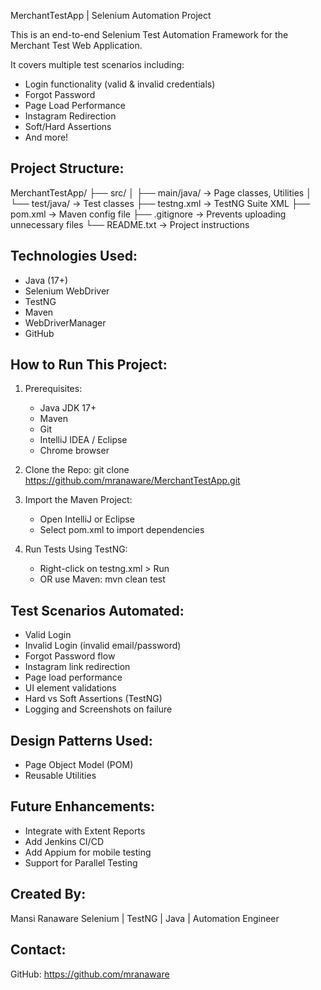 
MerchantTestApp | Selenium Automation Project

This is an end-to-end Selenium Test Automation Framework for the Merchant Test Web Application.

It covers multiple test scenarios including:
- Login functionality (valid & invalid credentials)
- Forgot Password
- Page Load Performance
- Instagram Redirection
- Soft/Hard Assertions
- And more!

Project Structure:
------------------
MerchantTestApp/
├── src/
│   ├── main/java/         → Page classes, Utilities
│   └── test/java/         → Test classes
├── testng.xml             → TestNG Suite XML
├── pom.xml                → Maven config file
├── .gitignore             → Prevents uploading unnecessary files
└── README.txt             → Project instructions

Technologies Used:
------------------
- Java (17+)
- Selenium WebDriver
- TestNG
- Maven
- WebDriverManager
- GitHub

How to Run This Project:
------------------------
1. Prerequisites:
   - Java JDK 17+
   - Maven
   - Git
   - IntelliJ IDEA / Eclipse
   - Chrome browser

2. Clone the Repo:
   git clone https://github.com/mranaware/MerchantTestApp.git

3. Import the Maven Project:
   - Open IntelliJ or Eclipse
   - Select pom.xml to import dependencies

4. Run Tests Using TestNG:
   - Right-click on testng.xml > Run
   - OR use Maven: mvn clean test

Test Scenarios Automated:
--------------------------
- Valid Login
- Invalid Login (invalid email/password)
- Forgot Password flow
- Instagram link redirection
- Page load performance
- UI element validations
- Hard vs Soft Assertions (TestNG)
- Logging and Screenshots on failure

Design Patterns Used:
----------------------
- Page Object Model (POM)
- Reusable Utilities

Future Enhancements:
---------------------
- Integrate with Extent Reports
- Add Jenkins CI/CD
- Add Appium for mobile testing
- Support for Parallel Testing

Created By:
-----------
Mansi Ranaware
Selenium | TestNG | Java | Automation Engineer

Contact:
--------
GitHub: https://github.com/mranaware
